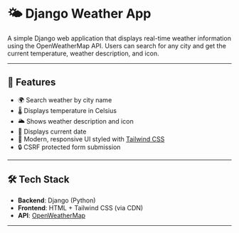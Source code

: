 # 🌤️ Django Weather App

A simple Django web application that displays real-time weather information using the OpenWeatherMap API. Users can search for any city and get the current temperature, weather description, and icon.

---

## 🚀 Features

- 🌍 Search weather by city name
- 🌡️ Displays temperature in Celsius
- 🌥️ Shows weather description and icon
- 📅 Displays current date
- 🎨 Modern, responsive UI styled with [Tailwind CSS](https://tailwindcss.com/)
- 🔒 CSRF protected form submission

---

## 🛠️ Tech Stack

- **Backend**: Django (Python)
- **Frontend**: HTML + Tailwind CSS (via CDN)
- **API**: [OpenWeatherMap](https://openweathermap.org/api)

---

